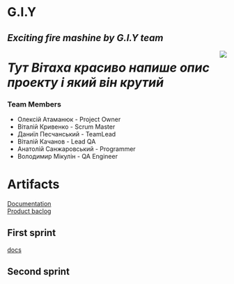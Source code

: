 # G.I.Y
## _Exciting fire mashine by G.I.Y team_


<img align="right" src="https://github.com/FireAndBlood12/prog/blob/master/IMG_2844.PNG">

# _Тут Вітаха красиво напише опис проекту і який він крутий_ 

### Team Members
 
 * Олексій Атаманюк - Project Owner
 * Віталій Кривенко - Scrum Master
 * Даниїл  Песчанський - TeamLead
 * Віталій Качанов - Lead QA
 * Анатолій Санжаровський - Programmer
 * Володимир Мікулін - QA Engineer


# Artifacts
[Documentation](https://docs.google.com/presentation/d/1QD8TVtB5wpbqer4k4fWklAO9wPiQcV2aGm7y0YjSvZY/edit?usp=sharing)\
[Product baclog](https://docs.google.com/spreadsheets/d/1HHw5KDrVk0AnSIGJreH4jOdfpb7VtTAZhVpm-1HU2tU/edit#gid=0)

## First sprint
[docs](https://docs.google.com/spreadsheets/d/1HHw5KDrVk0AnSIGJreH4jOdfpb7VtTAZhVpm-1HU2tU/edit#gid=0)
## Second sprint
